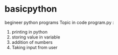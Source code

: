 # basicpython
begineer python programs
Topic in code program.py :
<ol>
  <li>printing in python </li>
  <li>storing value in variable</li>
  <li>addition of numbers</li>
  <li>Taking input from user</li>
</ol>
